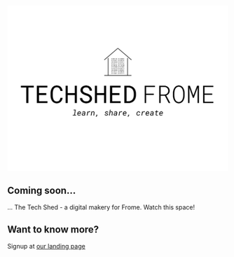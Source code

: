 ![](./techshed-binary-black.png)

## Coming soon...

... The Tech Shed - a digital makery for Frome.  Watch this space!

<!--
For guidance on editing this page, see
<a href=https://github.com/techshedfrome/techshed/blob/master/docs/pages_readme.md>
here
</a>.
-->

## Want to know more?

Signup at [our landing page](https://mailchi.mp/6b2c4a5724be/techshed)
